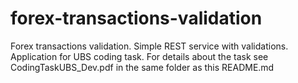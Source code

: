 # forex-transactions-validation
Forex transactions validation. Simple REST service with validations.
Application for UBS coding task.
For details about the task see CodingTaskUBS_Dev.pdf in the same folder as this README.md
